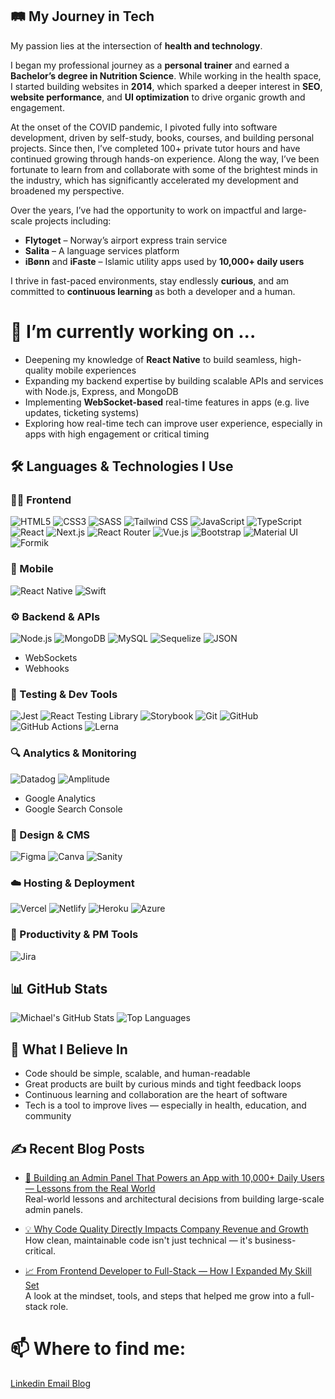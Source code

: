 ## 🛤️ My Journey in Tech

My passion lies at the intersection of **health and technology**.

I began my professional journey as a **personal trainer** and earned a **Bachelor’s degree in Nutrition Science**. While working in the health space, I started building websites in **2014**, which sparked a deeper interest in **SEO**, **website performance**, and **UI optimization** to drive organic growth and engagement.

At the onset of the COVID pandemic, I pivoted fully into software development, driven by self-study, books, courses, and building personal projects. Since then, I’ve completed 100+ private tutor hours and have continued growing through hands-on experience. Along the way, I’ve been fortunate to learn from and collaborate with some of the brightest minds in the industry, which has significantly accelerated my development and broadened my perspective.

Over the years, I’ve had the opportunity to work on impactful and large-scale projects including:
- **Flytoget** – Norway’s airport express train service
- **Salita** – A language services platform
- **iBønn** and **iFaste** – Islamic utility apps used by **10,000+ daily users**

I thrive in fast-paced environments, stay endlessly **curious**, and am committed to **continuous learning** as both a developer and a human.

# 🔭 I’m currently working on ...

- Deepening my knowledge of **React Native** to build seamless, high-quality mobile experiences
- Expanding my backend expertise by building scalable APIs and services with Node.js, Express, and MongoDB
- Implementing **WebSocket-based** real-time features in apps (e.g. live updates, ticketing systems)
- Exploring how real-time tech can improve user experience, especially in apps with high engagement or critical timing

## 🛠️ Languages & Technologies I Use

### 👨‍💻 Frontend
![HTML5](https://img.shields.io/badge/HTML5-%23E34F26.svg?style=for-the-badge&logo=html5&logoColor=white)
![CSS3](https://img.shields.io/badge/CSS3-%231572B6.svg?style=for-the-badge&logo=css3&logoColor=white)
![SASS](https://img.shields.io/badge/SASS-hotpink.svg?style=for-the-badge&logo=SASS&logoColor=white)
![Tailwind CSS](https://img.shields.io/badge/Tailwind_CSS-38B2AC?style=for-the-badge&logo=tailwind-css&logoColor=white)
![JavaScript](https://img.shields.io/badge/JavaScript-%23323330.svg?style=for-the-badge&logo=javascript&logoColor=%23F7DF1E)
![TypeScript](https://img.shields.io/badge/TypeScript-%23007ACC.svg?style=for-the-badge&logo=typescript&logoColor=white)
![React](https://img.shields.io/badge/React-%2320232a.svg?style=for-the-badge&logo=react&logoColor=%2361DAFB)
![Next.js](https://img.shields.io/badge/Next.js-000000?style=for-the-badge&logo=nextdotjs&logoColor=white)
![React Router](https://img.shields.io/badge/React_Router-CA4245?style=for-the-badge&logo=react-router&logoColor=white)
![Vue.js](https://img.shields.io/badge/Vue.js-%2335495e.svg?style=for-the-badge&logo=vuedotjs&logoColor=%234FC08D)
![Bootstrap](https://img.shields.io/badge/Bootstrap-%23563D7C.svg?style=for-the-badge&logo=bootstrap&logoColor=white)
![Material UI](https://img.shields.io/badge/Material_UI-0081CB?style=for-the-badge&logo=mui&logoColor=white)
![Formik](https://img.shields.io/badge/Formik-EF4444?style=for-the-badge&logo=formik&logoColor=white)

### 📱 Mobile
![React Native](https://img.shields.io/badge/React_Native-20232A?style=for-the-badge&logo=react&logoColor=61DAFB)
![Swift](https://img.shields.io/badge/Swift-FA7343?style=for-the-badge&logo=swift&logoColor=white)

### ⚙️ Backend & APIs
![Node.js](https://img.shields.io/badge/Node.js-339933?style=for-the-badge&logo=nodedotjs&logoColor=white)
![MongoDB](https://img.shields.io/badge/MongoDB-4EA94B?style=for-the-badge&logo=mongodb&logoColor=white)
![MySQL](https://img.shields.io/badge/MySQL-4479A1?style=for-the-badge&logo=mysql&logoColor=white)
![Sequelize](https://img.shields.io/badge/Sequelize-52B0E7?style=for-the-badge&logo=sequelize&logoColor=white)
![JSON](https://img.shields.io/badge/JSON-000000?style=for-the-badge&logo=json&logoColor=white)
- WebSockets  
- Webhooks  

### 🧪 Testing & Dev Tools
![Jest](https://img.shields.io/badge/Jest-C21325?style=for-the-badge&logo=jest&logoColor=white)
![React Testing Library](https://img.shields.io/badge/React_Testing_Library-E33332?style=for-the-badge&logo=testing-library&logoColor=white)
![Storybook](https://img.shields.io/badge/Storybook-FF4785?style=for-the-badge&logo=storybook&logoColor=white)
![Git](https://img.shields.io/badge/Git-F05032?style=for-the-badge&logo=git&logoColor=white)
![GitHub](https://img.shields.io/badge/GitHub-%23121011.svg?style=for-the-badge&logo=github&logoColor=white)
![GitHub Actions](https://img.shields.io/badge/GitHub_Actions-2088FF?style=for-the-badge&logo=github-actions&logoColor=white)
![Lerna](https://img.shields.io/badge/Lerna-3B3B3B?style=for-the-badge&logo=lerna&logoColor=white)

### 🔍 Analytics & Monitoring
![Datadog](https://img.shields.io/badge/Datadog-632CA6?style=for-the-badge&logo=datadog&logoColor=white)
![Amplitude](https://img.shields.io/badge/Amplitude-2D2D2D?style=for-the-badge&logo=amplitude&logoColor=00B2FF)
- Google Analytics  
- Google Search Console  

### 🎨 Design & CMS
![Figma](https://img.shields.io/badge/Figma-%23F24E1E.svg?style=for-the-badge&logo=figma&logoColor=white)
![Canva](https://img.shields.io/badge/Canva-%2300C4CC.svg?style=for-the-badge&logo=Canva&logoColor=white)
![Sanity](https://img.shields.io/badge/Sanity.io-F03E2F?style=for-the-badge&logo=sanity&logoColor=white)

### ☁️ Hosting & Deployment
![Vercel](https://img.shields.io/badge/Vercel-000000?style=for-the-badge&logo=vercel&logoColor=white)
![Netlify](https://img.shields.io/badge/Netlify-%23000000.svg?style=for-the-badge&logo=netlify&logoColor=#00C7B7)
![Heroku](https://img.shields.io/badge/Heroku-%23430098.svg?style=for-the-badge&logo=heroku&logoColor=white)
![Azure](https://img.shields.io/badge/Azure-0078D4?style=for-the-badge&logo=azure-devops&logoColor=white)

### 🧠 Productivity & PM Tools
![Jira](https://img.shields.io/badge/Jira-0052CC?style=for-the-badge&logo=jira&logoColor=white)

## 📊 GitHub Stats

![Michael's GitHub Stats](https://github-readme-stats.vercel.app/api?username=DevrMichael&show_icons=true&theme=default&count_private=true)
![Top Languages](https://github-readme-stats.vercel.app/api/top-langs/?username=DevrMichael&layout=compact&langs_count=10&theme=default)

## 🧠 What I Believe In

- Code should be simple, scalable, and human-readable  
- Great products are built by curious minds and tight feedback loops  
- Continuous learning and collaboration are the heart of software  
- Tech is a tool to improve lives — especially in health, education, and community

## ✍️ Recent Blog Posts

- [🔧 Building an Admin Panel That Powers an App with 10,000+ Daily Users — Lessons from the Real World](https://medium.com/@devrmichael/building-an-admin-panel-that-powers-an-app-with-10-000-daily-users-lessons-from-real-world-68e3d6b2de95)  
  Real-world lessons and architectural decisions from building large-scale admin panels.

- [💡 Why Code Quality Directly Impacts Company Revenue and Growth](https://medium.com/@devrmichael/why-code-quality-directly-impacts-company-revenue-and-growth-dbc310dd9903)  
  How clean, maintainable code isn't just technical — it's business-critical.

- [📈 From Frontend Developer to Full-Stack — How I Expanded My Skill Set](https://medium.com/@devrmichael/from-frontend-developer-to-full-stack-how-i-expanded-my-skill-set-f785cef6f469)  
  A look at the mindset, tools, and steps that helped me grow into a full-stack role.

# 📫 Where to find me:
<a href="https://www.linkedin.com/in/michaelsiddiqi/"> Linkedin </a> <a href="mailto:siddiqimichael@gmail.com"> Email </a> <a href="https://devrmichael.com/"> Blog </a> <br>
